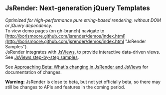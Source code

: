 ## JsRender: Next-generation jQuery Templates
_Optimized for high-performance pure string-based rendering, without DOM or jQuery dependency._<br/>
To view demo pages (on gh-branch) navigate to [http://borismoore.github.com/jsrender/demos/index.html](http://borismoore.github.com/jsrender/demos/index.html "JsRender Samples").<br/>
JsRender integrates with [JsViews](http://borismoore.github.com/jsviews), to provide interactive data-driven views. See [JsViews step-by-step samples](http://borismoore.github.com/jsviews/demos/index.html).<br/>

See [Approaching Beta: What's changing in JsRender and JsViews](http://www.borismoore.com/2012/03/approaching-beta-whats-changing-in_06.html) for documentation of changes.<br/>

**Warning:** JsRender is close to beta, but not yet officially beta, so there may still be changes to APIs and features in the coming period.<br/>

